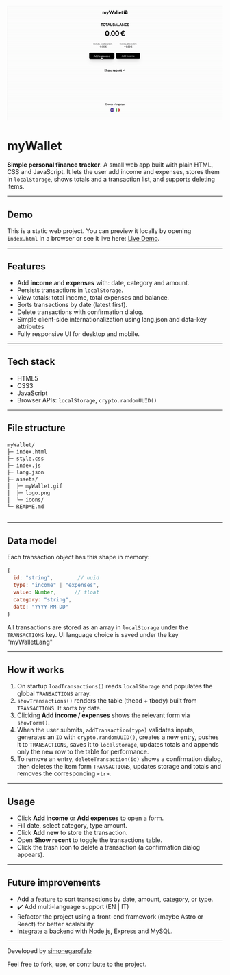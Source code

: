 ![myWallet](./assets/myWallet.gif)

# myWallet

**Simple personal finance tracker**. A small web app built with plain HTML, CSS and JavaScript. It lets the user add income and expenses, stores them in `localStorage`, shows totals and a transaction list, and supports deleting items.

---

## Demo

This is a static web project. You can preview it locally by opening `index.html` in a browser or see it live here: [Live Demo](https://app-mywallet.netlify.app/).

---

## Features

- Add **income** and **expenses** with: date, category and amount.
- Persists transactions in `localStorage`.
- View totals: total income, total expenses and balance.
- Sorts transactions by date (latest first).
- Delete transactions with confirmation dialog.
- Simple client-side internationalization using lang.json and data-key attributes
- Fully responsive UI for desktop and mobile.

---

## Tech stack

- HTML5
- CSS3
- JavaScript
- Browser APIs: `localStorage`, `crypto.randomUUID()`

---

## File structure

```
myWallet/
├─ index.html
├─ style.css
├─ index.js
├─ lang.json
├─ assets/
│  ├─ myWallet.gif
│  ├─ logo.png
│  └─ icons/
└─ README.md


```

---

## Data model

Each transaction object has this shape in memory:

```js
{
  id: "string",        // uuid
  type: "income" | "expenses",
  value: Number,      // float
  category: "string",
  date: "YYYY-MM-DD"
}
```

All transactions are stored as an array in `localStorage` under the `TRANSACTIONS` key.
UI language choice is saved under the key "myWalletLang"

---

## How it works

1. On startup `loadTransactions()` reads `localStorage` and populates the global `TRANSACTIONS` array.
2. `showTransactions()` renders the table (thead + tbody) built from `TRANSACTIONS`. It sorts by date.
3. Clicking **Add income / expenses** shows the relevant form via `showForm()`.
4. When the user submits, `addTransaction(type)` validates inputs, generates an `ID` with `crypto.randomUUID()`, creates a new entry, pushes it to `TRANSACTIONS`, saves it to `localStorage`, updates totals and appends only the new row to the table for performance.
5. To remove an entry, `deleteTransaction(id)` shows a confirmation dialog, then deletes the item form `TRANSACTIONS`, updates storage and totals and removes the corresponding `<tr>`.

---

## Usage

- Click **Add income** or **Add expenses** to open a form.
- Fill date, select category, type amount.
- Click **Add new** to store the transaction.
- Open **Show recent** to toggle the transactions table.
- Click the trash icon to delete a transaction (a confirmation dialog appears).

---

## Future improvements

- Add a feature to sort transactions by date, amount, category, or type.
- ✔️ Add multi-language support (EN | IT)
- Refactor the project using a front-end framework (maybe Astro or React) for better scalability.
- Integrate a backend with Node.js, Express and MySQL.

---

Developed by <a href="https://github.com/simonegarofalo">simonegarofalo</a>

Feel free to fork, use, or contribute to the project.
